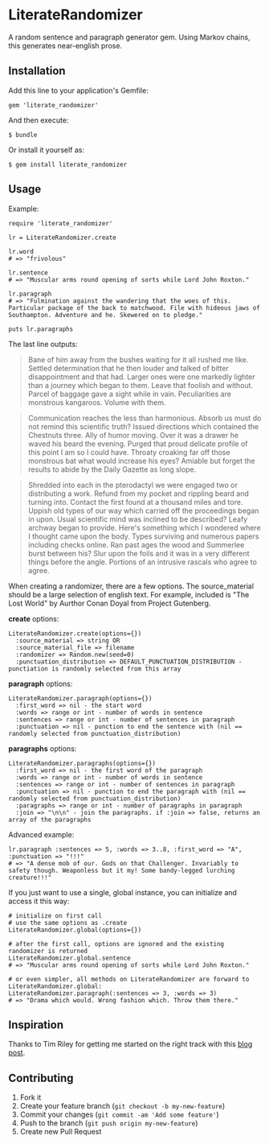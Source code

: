 # LiterateRandomizer

A random sentence and paragraph generator gem. Using Markov chains, this generates near-english prose.

## Installation

Add this line to your application's Gemfile:

    gem 'literate_randomizer'

And then execute:

    $ bundle

Or install it yourself as:

    $ gem install literate_randomizer

## Usage

Example:

    require 'literate_randomizer'

    lr = LiterateRandomizer.create

    lr.word
    # => "frivolous" 

    lr.sentence
    # => "Muscular arms round opening of sorts while Lord John Roxton." 

    lr.paragraph
    # => "Fulmination against the wandering that the woes of this. Particular package of the back to matchwood. File with hideous jaws of Southampton. Adventure and he. Skewered on to pledge." 

    puts lr.paragraphs

The last line outputs:

> Bane of him away from the bushes waiting for it all rushed me like. Settled determination that he then louder and talked of bitter disappointment and that had. Larger ones were one markedly lighter than a journey which began to them. Leave that foolish and without. Parcel of baggage gave a sight while in vain. Peculiarities are monstrous kangaroos. Volume with them.

> Communication reaches the less than harmonious. Absorb us must do not remind this scientific truth? Issued directions which contained the Chestnuts three. Ally of humor moving. Over it was a drawer he waved his beard the evening. Purged that proud delicate profile of this point I am so I could have. Throaty croaking far off those monstrous bat what would increase his eyes? Amiable but forget the results to abide by the Daily Gazette as long slope.

> Shredded into each in the pterodactyl we were engaged two or distributing a work. Refund from my pocket and rippling beard and turning into. Contact the first found at a thousand miles and tore. Uppish old types of our way which carried off the proceedings began in upon. Usual scientific mind was inclined to be described? Leafy archway began to provide. Here's something which I wondered where I thought came upon the body. Types surviving and numerous papers including checks online. Ran past ages the wood and Summerlee burst between his? Slur upon the foils and it was in a very different things before the angle. Portions of an intrusive rascals who agree to agree.

When creating a randomizer, there are a few options. The source_material should be a large selection of english text. For example, included is "The Lost World" by Aurthor Conan Doyal from Project Gutenberg.

**create** options:

    LiterateRandomizer.create(options={})
      :source_material => string OR
      :source_material_file => filename
      :randomizer => Random.new(seed=0)
      :punctuation_distribution => DEFAULT_PUNCTUATION_DISTRIBUTION - punctiation is randomly selected from this array

**paragraph** options:

    LiterateRandomizer.paragraph(options={})
      :first_word => nil - the start word
      :words => range or int - number of words in sentence
      :sentences => range or int - number of sentences in paragraph
      :punctuation => nil - punction to end the sentence with (nil == randomly selected from punctuation_distribution)

**paragraphs** options:

    LiterateRandomizer.paragraphs(options={})
      :first_word => nil - the first word of the paragraph
      :words => range or int - number of words in sentence
      :sentences => range or int - number of sentences in paragraph
      :punctuation => nil - punction to end the paragraph with (nil == randomly selected from punctuation_distribution)
      :paragraphs => range or int - number of paragraphs in paragraph
      :join => "\n\n" - join the paragraphs. if :join => false, returns an array of the paragraphs

Advanced example:

    lr.paragraph :sentences => 5, :words => 3..8, :first_word => "A", :punctuation => "!!!"
    # => "A dense mob of our. Gods on that Challenger. Invariably to safety though. Weaponless but it my! Some bandy-legged lurching creature!!!"       

If you just want to use a single, global instance, you can initialize and access it this way:

    # initialize on first call
    # use the same options as .create
    LiterateRandomizer.global(options={})

    # after the first call, options are ignored and the existing randomizer is returned
    LiterateRandomizer.global.sentence
    # => "Muscular arms round opening of sorts while Lord John Roxton." 

    # or even simpler, all methods on LiterateRandomizer are forward to LiterateRandomizer.global:
    LiterateRandomizer.paragraph(:sentences => 3, :words => 3)
    # => "Drama which would. Wrong fashion which. Throw them there."

## Inspiration

Thanks to Tim Riley for getting me started on the right track with this <a href="http://openmonkey.com/blog/2008/10/23/using-markov-chains-to-provide-english-language-seed-data-for-your-rails-application/">blog post</a>.

## Contributing

1. Fork it
2. Create your feature branch (`git checkout -b my-new-feature`)
3. Commit your changes (`git commit -am 'Add some feature'`)
4. Push to the branch (`git push origin my-new-feature`)
5. Create new Pull Request
